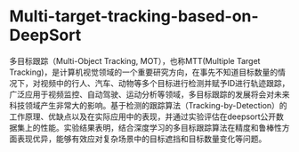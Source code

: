 # Multi-target-tracking-based-on-DeepSort
多目标跟踪（Multi-Object Tracking, MOT），也称MTT(Multiple Target Tracking)，是计算机视觉领域的一个重要研究方向，在事先不知道目标数量的情况下，对视频中的行人、汽车、动物等多个目标进行检测并赋予ID进行轨迹跟踪，广泛应用于视频监控、自动驾驶、运动分析等领域，多目标跟踪的发展将会对未来科技领域产生非常大的影响。基于检测的跟踪算法（Tracking-by-Detection）的工作原理、优缺点以及在实际应用中的表现，并通过实验评估在deepsort公开数据集上的性能。实验结果表明，结合深度学习的多目标跟踪算法在精度和鲁棒性方面表现优异，能够有效应对复杂场景中的目标遮挡和目标数量变化等问题。
